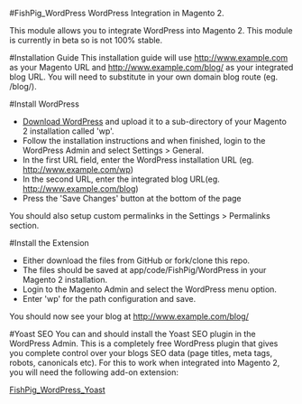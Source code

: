 #FishPig_WordPress
WordPress Integration in Magento 2.

This module allows you to integrate WordPress into Magento 2. This module is currently in beta so is not 100% stable.

#Installation Guide
This installation guide will use http://www.example.com as your Magento URL and http://www.example.com/blog/ as your integrated blog URL. You will need to substitute in your own domain blog route (eg. /blog/).

#Install WordPress
- <a href="https://wordpress.org/" target="_blank">Download WordPress</a> and upload it to a sub-directory of your Magento 2 installation called 'wp'.
- Follow the installation instructions and when finished, login to the WordPress Admin and select Settings > General.
- In the first URL field, enter the WordPress installation URL (eg. http://www.example.com/wp)
- In the second URL, enter the integrated blog URL(eg. http://www.example.com/blog)
- Press the 'Save Changes' button at the bottom of the page

You should also setup custom permalinks in the Settings > Permalinks section.

#Install the Extension
- Either download the files from GitHub or fork/clone this repo.
- The files should be saved at app/code/FishPig/WordPress in your Magento 2 installation.
- Login to the Magento Admin and select the WordPress menu option.
- Enter 'wp' for the path configuration and save.

You should now see your blog at http://www.example.com/blog/

#Yoast SEO
You can and should install the Yoast SEO plugin in the WordPress Admin. This is a completely free WordPress plugin that gives you complete control over your blogs SEO data (page titles, meta tags, robots, canonicals etc). For this to work when integrated into Magento 2, you will need the following add-on extension:

<a href="https://github.com/bentideswell/magento2-wordpress-integration-yoastseo" target="_blank">FishPig_WordPress_Yoast</a>

